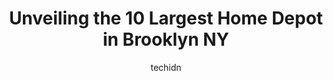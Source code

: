 ---
layout: ampstory
image: https://i0.wp.com/www.depkes.org/wp-content/uploads/2023/06/home-depot-0-in-brooklyn-ny-1685965414.jpeg?resize=640,853
author: techidn
featured: false
description: Discover the impressive array of Home Depot options in Brooklyn NY, where you can find 10 of the largest Home Depot establishments in the area. From renowned classics to hidden gems, Brookly
title: Unveiling the 10 Largest Home Depot in Brooklyn NY
cover:
   title: Unveiling the 10 Largest Home Depot in Brooklyn NY
   subtitle: Rickpate
   background: https://www.depkes.org/wp-content/uploads/2023/06/home-depot-0-in-brooklyn-ny-1685965414.jpeg

pages: 
 - layout: thirds
   top: <h1>#1 The Home Depot</h1>
   bottom: "<p>Tons of people on the floor but  no one knows anything; seems to be a common theme. Every question I asked they had to get someone from the specific dept... And they neve</p>"
   background: https://www.depkes.org/wp-content/uploads/2023/06/home-depot-1-in-brooklyn-ny-1685965415.jpeg
   backgroundblur: true
 - layout: thirds
   top: <h1>#2 The Home Depot</h1>
   bottom: "<p>579 Gateway Dr, Brooklyn, NY 11239, United States</p>"
   background: https://www.depkes.org/wp-content/uploads/2023/06/home-depot-2-in-brooklyn-ny-1685965415.jpeg
   cta:
      link: https://www.depkes.org/blog/unveiling-the-10-largest-home-depot-in-brooklyn-ny/
      text: Unveiling the 10 Largest Home Depot in Brooklyn NY
 - layout: thirds
   top: <h1>#3 The Home Depot</h1>
   bottom: "<p>75-09 Woodhaven Blvd, Queens, NY 11385, United States</p>"
   background: https://www.depkes.org/wp-content/uploads/2023/06/home-depot-3-in-brooklyn-ny-1685965416.jpeg
   cta:
      link: https://www.depkes.org/blog/unveiling-the-10-largest-home-depot-in-brooklyn-ny/
      text: Unveiling the 10 Largest Home Depot in Brooklyn NY
 - layout: thirds
   top: <h1>#4 The Home Depot</h1>
   bottom: "<p>550 Hamilton Ave, Brooklyn, NY 11232, United States</p>"
   background: https://images.unsplash.com/photo-1489694553447-4c9339da310d?ixlib=rb-4.0.3&ixid=MnwxMjA3fDB8MHxwaG90by1wYWdlfHx8fGVufDB8fHx8&auto=format&fit=crop&w=640&h=853&q=80
   cta:
      link: https://www.depkes.org/blog/unveiling-the-10-largest-home-depot-in-brooklyn-ny/
      text: Unveiling the 10 Largest Home Depot in Brooklyn NY
 - layout: thirds
   top: <h1>#5 The Home Depot</h1>
   bottom: "<p>2970 Cropsey Ave, Brooklyn, NY 11214, United States</p>"
   background: https://images.unsplash.com/photo-1609083590460-7b8cc0ca65f8?ixlib=rb-4.0.3&ixid=MnwxMjA3fDB8MHxwaG90by1wYWdlfHx8fGVufDB8fHx8&auto=format&fit=crop&w=640&h=853&q=80
   cta:
      link: https://www.depkes.org/blog/unveiling-the-10-largest-home-depot-in-brooklyn-ny/
      text: Unveiling the 10 Largest Home Depot in Brooklyn NY
 - layout: thirds
   top: <h1>#6 The Home Depot</h1>
   bottom: "<p>11220 Rockaway Blvd, Queens, NY 11420, United States</p>"
   background: https://images.unsplash.com/photo-1510906594845-bc082582c8cc?ixlib=rb-4.0.3&ixid=MnwxMjA3fDB8MHxwaG90by1wYWdlfHx8fGVufDB8fHx8&auto=format&fit=crop&w=640&h=853&q=80
   cta:
      link: https://www.depkes.org/blog/unveiling-the-10-largest-home-depot-in-brooklyn-ny/
      text: Unveiling the 10 Largest Home Depot in Brooklyn NY
 - layout: thirds
   top: <h1>#7 The Home Depot</h1>
   bottom: "<p>545 Targee St, Staten Island, NY 10304, United States</p>"
   background: https://images.unsplash.com/photo-1564951434112-64d74cc2a2d7?ixlib=rb-4.0.3&ixid=MnwxMjA3fDB8MHxwaG90by1wYWdlfHx8fGVufDB8fHx8&auto=format&fit=crop&w=640&h=853&q=80
   cta:
      link: https://www.depkes.org/blog/unveiling-the-10-largest-home-depot-in-brooklyn-ny/
      text: Unveiling the 10 Largest Home Depot in Brooklyn NY
 - layout: thirds
   middle: Continue reading...
   background: https://images.unsplash.com/photo-1591393223703-56fe1347ac62?ixlib=rb-4.0.3&ixid=MnwxMjA3fDB8MHxwaG90by1wYWdlfHx8fGVufDB8fHx8&auto=format&fit=crop&w=640&h=853&q=80
   cta:
      link: https://www.depkes.org/blog/unveiling-the-10-largest-home-depot-in-brooklyn-ny/
      text: Unveiling the 10 Largest Home Depot in Brooklyn NY
      
---